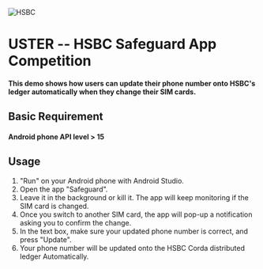 ![HSBC](http://www.freelogovectors.net/wp-content/uploads/2012/03/hsbc-logo.jpg)
# USTER -- HSBC Safeguard App Competition
#### This demo shows how users can update their phone number onto HSBC's ledger automatically when they change their SIM cards.
## Basic Requirement
#### Android phone API level > 15 
## Usage
1. "Run" on your Android phone with Android Studio.
2. Open the app "Safeguard".
3. Leave it in the background or kill it. The app will keep monitoring if the SIM card is changed.
4. Once you switch to another SIM card, the app will pop-up a notification asking you to confirm the change.
5. In the text box, make sure your updated phone number is correct, and press "Update".
6. Your phone number will be updated onto the HSBC Corda distributed ledger Automatically.




